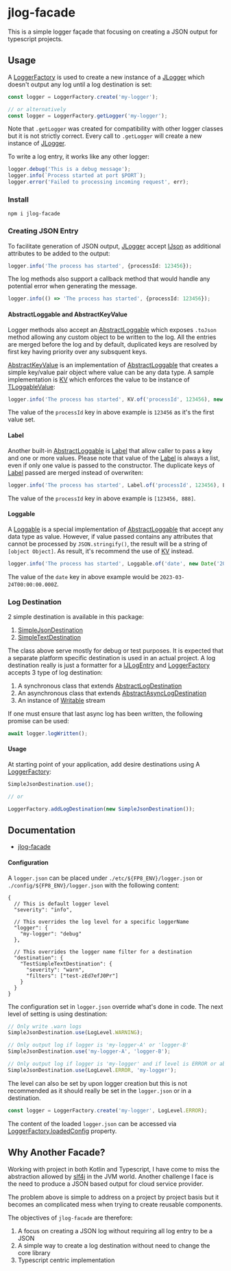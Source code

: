 # jlog-facade

This is a simple logger façade that focusing on creating a JSON output for typescript projects.

## Usage

A [LoggerFactory](https://fp8.github.io/jlog-facade/classes/LoggerFactory.html) is used to create a new instance of a [JLogger](https://fp8.github.io/jlog-facade/classes/JLogger.html) which doesn't output any log until a log destination is set:

```ts
const logger = LoggerFactory.create('my-logger');

// or alternatively
const logger = LoggerFactory.getLogger('my-logger');
```

Note that `.getLogger` was created for compatibility with other logger classes but it is not strictly correct.  Every call to `.getLogger` will create a new instance of [JLogger](https://fp8.github.io/jlog-facade/classes/JLogger.html).  

To write a log entry, it works like any other logger:

```ts
logger.debug('This is a debug message');
logger.info(`Process started at port $PORT`);
logger.error('Failed to processing incoming request', err);
```

### Install

```
npm i jlog-facade
```

### Creating JSON Entry

To facilitate generation of JSON output, [JLogger](https://fp8.github.io/jlog-facade/classes/JLogger.html) accept [IJson](https://fp8.github.io/jlog-facade/interfaces/IJson.html) as additional attributes to be added to the output:

```ts
logger.info('The process has started', {processId: 123456});
```

The log methods also support a callback method that would handle any potential error when generating the message.

```ts
logger.info(() => 'The process has started', {processId: 123456});
```

#### AbstractLoggable and AbstractKeyValue

Logger methods also accept an [AbstractLoggable](https://fp8.github.io/jlog-facade/classes/AbstractLoggable.html) which exposes `.toJson` method allowing any custom object to be written to the log.  All the entries are merged before the log and by default, duplicated keys are resolved by first key having priority over any subsquent keys.

[AbstractKeyValue](https://fp8.github.io/jlog-facade/classes/AbstractKeyValue.html) is an implementation of [AbstractLoggable](https://fp8.github.io/jlog-facade/classes/AbstractLoggable.html) that creates a simple key/value pair object where value can be any data type.  A sample implementation is [KV](https://fp8.github.io/jlog-facade/classes/KV.html) which enforces the value to be instance of [TLoggableValue](https://fp8.github.io/jlog-facade/types/TLoggableValue.html):

```ts
logger.info('The process has started', KV.of('processId', 123456), new KV.of('processId', 888));
```

The value of the `processId` key in above example is `123456` as it's the first value set.

#### Label

Another built-in [AbstractLoggable](https://fp8.github.io/jlog-facade/classes/AbstractLoggable.html) is [Label](https://fp8.github.io/jlog-facade/classes/Label.html) that allow caller to pass a key and one or more values.  Please note that value of the [Label](https://fp8.github.io/jlog-facade/classes/Label.html) is always a list, even if only one value is passed to the constructor.  The duplicate keys of [Label](https://fp8.github.io/jlog-facade/classes/Label.html) passed are merged instead of overwriten:

```ts
logger.info('The process has started', Label.of('processId', 123456), Label.of('processId', 888));
```

The value of the `processId` key in above example is `[123456, 888]`.

#### Loggable

A [Loggable](https://fp8.github.io/jlog-facade/classes/Loggable.html) is a special implementation of [AbstractLoggable](https://fp8.github.io/jlog-facade/classes/AbstractLoggable.html) that accept any data type as value.  However, if value passed contains any attributes that cannot be processed by `JSON.stringify()`, the result will be a string of `[object Object]`.  As result, it's recommend the use of [KV](https://fp8.github.io/jlog-facade/classes/KV.html) instead.

```ts
logger.info('The process has started', Loggable.of('date', new Date('2023-03-24')));
```

The value of the `date` key in above example would be `2023-03-24T00:00:00.000Z`.


### Log Destination

2 simple destination is available in this package:

1. [SimpleJsonDestination](https://fp8.github.io/jlog-facade/classes/SimpleJsonDestination.html)
1. [SimpleTextDestination](https://fp8.github.io/jlog-facade/classes/SimpleTextDestination.html)

The class above serve mostly for debug or test purposes.  It is expected that a separate platform specific destination is used in an actual project.  A log destination really is just a formatter for a [IJLogEntry](https://fp8.github.io/jlog-facade/interfaces/IJLogEntry.html) and [LoggerFactory](https://fp8.github.io/jlog-facade/classes/LoggerFactory.html) accepts 3 type of log destination:

1. A synchronous class that extends [AbstractLogDestination](https://fp8.github.io/jlog-facade/classes/AbstractLogDestination.html)
1. An asynchronous class that extends [AbstractAsyncLogDestination](https://fp8.github.io/jlog-facade/classes/AbstractAsyncLogDestination.html)
1. An instance of [Writable](https://nodejs.org/api/stream.html#class-streamwritable) stream

If one must ensure that last async log has been written, the following promise can be used: 

```ts
await logger.logWritten();
```

#### Usage

At starting point of your application, add desire destinations using A [LoggerFactory](https://fp8.github.io/jlog-facade/classes/LoggerFactory.html):

```ts
SimpleJsonDestination.use();

// or

LoggerFactory.addLogDestination(new SimpleJsonDestination());
```

## Documentation

* [jlog-facade](https://fp8.github.io/jlog-facade/)


#### Configuration

A `logger.json` can be placed under `./etc/${FP8_ENV}/logger.json` or `./config/${FP8_ENV}/logger.json` with the following content:

```jsonc
{
  // This is default logger level
  "severity": "info",

  // This overrides the log level for a specific loggerName
  "logger": {
    "my-logger": "debug"
  },

  // This overrides the logger name filter for a destination
  "destination": {
    "TestSimpleTextDestination": {
      "severity": "warn",
      "filters": ["test-zEd7efJ0Pr"]
    }
  }
}
```

The configuration set in `logger.json` override what's done in code.  The next level of setting is using destination:

```typescript
// Only write .warn logs
SimpleJsonDestination.use(LogLevel.WARNING);

// Only output log if logger is 'my-logger-A' or 'logger-B'
SimpleJsonDestination.use('my-logger-A', 'logger-B');

// Only output log if logger is 'my-logger' and if level is ERROR or above
SimpleJsonDestination.use(LogLevel.ERROR, 'my-logger');
```

The level can also be set by upon logger creation but this is not recommended as it should really be set in the `logger.json` or in a destination.

```typescript
const logger = LoggerFactory.create('my-logger', LogLevel.ERROR);
```

The content of the loaded `logger.json` can be accessed via [LoggerFactory.loadedConfig](https://fp8.github.io/jlog-facade/classes/LoggerFactory.html#loadedConfig) property.

## Why Another Facade?

Working with project in both Kotlin and Typescript, I have come to miss the abstraction allowed by [slf4j](https://www.slf4j.org/) in the JVM world.  Another challenge I face is the need to produce a JSON based output for cloud service provider.

The problem above is simple to address on a project by project basis but it becomes an complicated mess when trying to create reusable components.

The objectives of `jlog-facade` are therefore:

1. A focus on creating a JSON log without requiring all log entry to be a JSON
1. A simple way to create a log destination without need to change the core library
1. Typescript centric implementation
